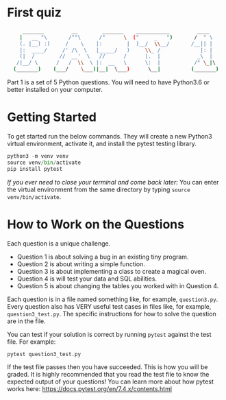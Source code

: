 
# First quiz

```sh
     _______         __        _______    ___________         ____    
    |   __ "\       /""\      /"      \  ("     _   ")       /  " \   
    (. |__) :)     /    \    |:        |  )__/  \\__/       /__|| |   
    |:  ____/     /' /\  \   |_____/   )     \\_ /             |: |   
    (|  /        //  __'  \   //      /      |.  |            _\  |   
   /|__/ \      /   /  \\  \ |:  __   \      \:  |           /" \_|\  
  (_______)    (___/    \___)|__|  \___)      \__|          (_______) 
```

Part 1 is a set of 5 Python questions.
You will need to have Python3.6 or better installed on your computer.

# Getting Started

To get started run the below commands. They will create a new Python3 virtual environment, activate it, and 
install the pytest testing library.

```python
python3 -m venv venv
source venv/bin/activate 
pip install pytest
```

*If you ever need to close your terminal and come back later:* You can enter the virtual environment from the same
directory by typing `source venv/bin/activate`.

# How to Work on the Questions

Each question is a unique challenge. 

- Question 1 is about solving a bug in an existing tiny program.
- Question 2 is about writing a simple function.
- Question 3 is about implementing a class to create a magical oven.
- Question 4 is will test your data and SQL abilities.
- Question 5 is about changing the tables you worked with in Question 4.

Each question is in a file named something like, for example, `question3.py`. Every question also has VERY useful
test cases in files like, for example, `question3_test.py`.  The specific instructions for how to solve the question 
are in the file.

You can test if your solution is correct by running `pytest` against the test file. For example:

```python
pytest question3_test.py
```

If the test file passes then you have succeeded. This is how you will be graded.
It is highly recommended that you read the test file to know the expected output of your questions! 
You can learn more about how pytest works here: https://docs.pytest.org/en/7.4.x/contents.html